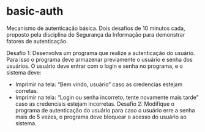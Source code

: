 # basic-auth
Mecanismo de autenticação básica. Dois desafios de 10 minutos cada, proposto pela disciplina de Segurança da Informação para demonstrar fatores de autenticação.

Desafio 1: Desenvolva um programa que realize a autenticação do usuário. Para isso o programa deve armazenar previamente o usuário e senha dos usuários. O usuário deve entrar com o login e senha no programa, e o sistema deve:
- Imprimir na tela: “Bem vindo, usuário” caso as credencias estejam corretas.
- Imprimir na tela: “Login ou senha incorreto, tente novamente mais tarde” caso as credenciais estejam incorretas.
Desafio 2: Modifique o programa de autenticação do usuário para caso o usuário erre a senha mais de 5 vezes, o programa deve bloquear o acesso do usuário ao sistema.
